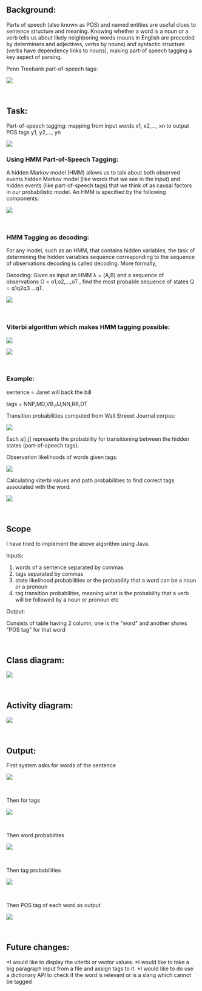 ## Background:

Parts of speech (also known as POS) and named entities are useful clues to sentence structure and meaning. Knowing whether a word is a noun or a verb tells us about likely neighboring words (nouns in English are preceded by determiners and adjectives, verbs by nouns) and syntactic structure (verbs have dependency links to nouns), making part-of speech tagging a key aspect of parsing. 

Penn Treebank part-of-speech tags:

![](tag_list.png)

<br/>

## Task: 

Part-of-speech tagging: mapping from input words x1, x2,..., xn to output POS tags y1, y2,..., yn 

![](work.png)

### Using HMM Part-of-Speech Tagging:

A hidden Markov model (HMM) allows us to talk about both observed events hidden Markov model (like words that we see in the input) and hidden events (like part-of-speech tags) that we think of as causal factors in our probabilistic model. An HMM is specified by the following components:

![](components.png)

<br/>

### HMM Tagging as decoding:

For any model, such as an HMM, that contains hidden variables, the task of determining the hidden variables sequence corresponding to the sequence of observations decoding is called decoding. More formally,

Decoding: Given as input an HMM λ = (A,B) and a sequence of observations O = o1,o2,...,oT , find the most probable sequence of states Q = q1q2q3 ...qT.

![](repre.png)

<br/>

### Viterbi algorithm which makes HMM tagging possible:

![](viterbi.png)

![](notations.png)

<br/>

### Example:

sentence = Janet will back the bill

tags = NNP,MD,VB,JJ,NN,RB,DT

Transition probabilities computed from Wall Streeet Journal corpus:

![](wsj.png)

Each a[i,j] represents the probability for transitioning between the hidden states (part-of-speech tags).

Observation likelihoods of words given tags:

![](obs.png)

Calculating viterbi values and path probabilities to find correct tags associated with the word: 

![](whats_happening.png)

<br/>

## Scope

I have tried to implement the above algorithm using Java. 

Inputs:

1. words of a sentence separated by commas
2. tags separated by commas
3. state likelihood probabilities or the probability that a word can be a noun or a pronoun
4. tag transition probabilites, meaning what is the probability that a verb will be followed by a noun or pronoun etc

Output:

Consists of table having 2 column, one is the "word" and another shows "POS tag" for that word

<br/>

## Class diagram:

![](Class_diagram.png)

<br/>

## Activity diagram:

![](Activity_diagram.png)

<br/>

## Output: 

First system asks for words of the sentence

![](sentence.png)

<br/>

Then for tags

![](tags.png)

<br/>

Then word probabilties

![](state_likelihoods.png)

<br/>

Then tag probabilities

![](transition_probabilities.png)

<br/>

Then POS tag of each word as output

![](result.png)

<br/>

## Future changes: 

*I would like to display the viterbi or vector values.
*I would like to take a big paragraph input from a file and assign tags to it.
*I would like to do use a dictionary API to check if the word is relevant or is a slang which cannot be tagged
